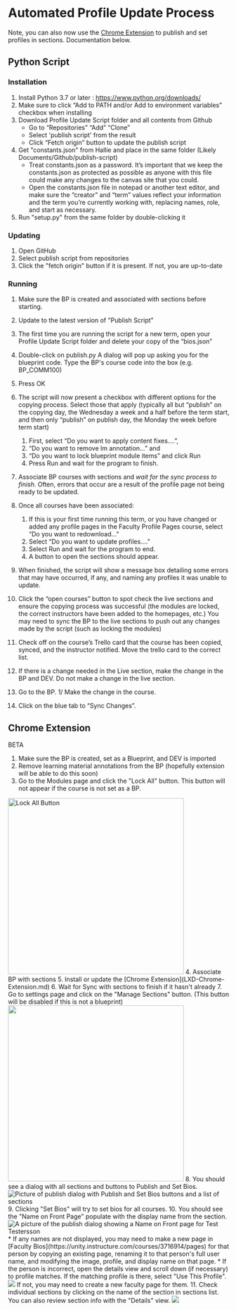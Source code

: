 # Automated Profile Update Process

Note, you can also now use the [Chrome Extension](#chrome-extension) to publish and set profiles in sections. Documentation below.

## Python Script
### Installation
1. Install Python 3.7 or later : https://www.python.org/downloads/
1. Make sure to click “Add to PATH and/or Add to environment variables” checkbox when installing
1. Download Profile Update Script folder and all contents from Github
   * Go to “Repositories” “Add” “Clone”
   * Select 'publish script' from the result
   * Click “Fetch origin” button to update the publish script
1. Get "constants.json" from Hallie and place in the same folder  (Likely Documents/Github/publish-script)
   * Treat constants.json as a password. It’s important that we keep the constants.json as protected as possible as anyone with this file could make any changes to the canvas site that you could.
   * Open the constants.json file in notepad or another text editor, and make sure the “creator” and “term” values reflect your information and the term you’re currently working with, replacing names, role, and start as necessary.
1. Run "setup.py" from the same folder by double-clicking it

### Updating
1. Open GitHub
2. Select publish script from repositories
3. Click the "fetch origin" button if it is present. If not, you are up-to-date

### Running
1. Make sure the BP is created and associated with sections before starting.
1. Update to the latest version of "Publish Script"
1. The first time you are running the script for a new term, open your Profile Update Script folder and delete your copy of the “bios.json” 
1. Double-click on publish.py A dialog will pop up asking you for the blueprint code. Type the BP's course code into the box (e.g. BP_COMM100)
1. Press OK
1. The script will now present a checkbox with different options for the copying process. Select those that apply (typically all but “publish” on the copying day, the Wednesday a week and a half before the term start, and then only “publish” on publish day, the Monday the week before term start)
   1. First, select “Do you want to apply content fixes….”,
   1. “Do you want to remove lm annotation…” and
   1. “Do you want to lock blueprint module items” and click Run
   1. Press Run and wait for the program to finish.

1. Associate BP courses with sections and *wait for the sync process to finish*. Often, errors that occur are a result of the profile page not being ready to be updated.
1. Once all courses have been associated:
   1. If this is your first time running this term, or you have changed or added any profile pages in the Faculty Profile Pages course, select “Do you want to redownload…"
   1. Select “Do you want to update profiles….”
   1. Select Run and wait for the program to end. 
   2. A button to open the sections should appear. 
2. When finished, the script will show a message box detailing some errors that may have occurred, if any, and naming any profiles it was unable to update.
2. Click the “open courses” button to spot check the live sections and ensure the copying process was successful (the modules are locked, the correct instructors have been added to the homepages, etc.)
You may need to sync the BP to the live sections to push out any changes made by the script (such as locking the modules)
1. Check off on the course’s Trello card that the course has been copied, synced, and the instructor notified. Move the trello card to the correct list.
1. If there is a change needed in the Live section, make the change in the BP and DEV. Do not make a change in the live section.
1. Go to the BP.
1/ Make the change in the course.
1. Click on the blue tab to “Sync Changes”.


## Chrome Extension
BETA
1. Make sure the BP is created, set as a Blueprint, and DEV is imported
2. Remove learning material annotations from the BP (hopefully extension will be able to do this soon)
3. Go to the Modules page and click the "Lock All" button. This button will not appear if the course is not set as a BP.
<img alt="Lock All Button" src="lock-all.png" width="400"/>
4. Associate BP with sections 
5. Install or update the [Chrome Extension](LXD-Chrome-Extension.md) 
6. Wait for Sync with sections to finish if it hasn't already
7. Go to settings page and click on the "Manage Sections" button. (This button will be disabled if this is not a blueprint)
   <img src="manage-sections.png" width="400"/>
8. You should see a dialog with all sections and buttons to Publish and Set Bios.
<img alt="Picture of publish dialog with Publish and Set Bios buttons and a list of sections" src="publish-dialog.png"/>
9. Clicking "Set Bios" will try to set bios for all courses. 
10. You should see the "Name on Front Page" populate with the display name from the section. 
   <img alt="A picture of the publish dialog showing a Name on Front page for Test Testersson" src="name-on-front-page.png"/>
   * If any names are not displayed, you may need to make a new page in [Faculty Bios](https://unity.instructure.com/courses/3716914/pages)
for that person by copying an existing page, renaming it to that person's full user name, and modifying the image, profile, and display name on that page.
   * If the person is incorrect, open the details view and scroll down (if necessary) to profile matches. If the matching profile is there, select "Use This Profile".
   <img src="profile-match.png"/>
If not, you may need to create a new faculty page for them. 
11. Check individual sections by clicking on the name of the section in sections list. You can also review section info with the "Details" view.
   <img src="profile-details-1.png"/>
